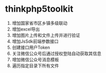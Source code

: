 # thinkphp5toolkit
1. 增加国家省市区乡镇多级联动
2. 增加excel导出
3. 增加图片上传和文件上传并进行验证
4. 增加JsSdk前端参数接口
5. 创建接口用户Token
6. 关注微信公众号后通过授权登陆自动获取其信息
7. 增加微信公众号消息模板
8. 遍历指定目录下所有文件